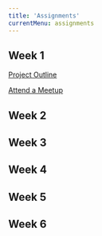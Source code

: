 ```yaml
---
title: 'Assignments'
currentMenu: assignments
---
```


## Week 1

[Project Outline](project-outline/)

[Attend a Meetup](meetup/)

## Week 2

## Week 3

## Week 4

## Week 5

## Week 6